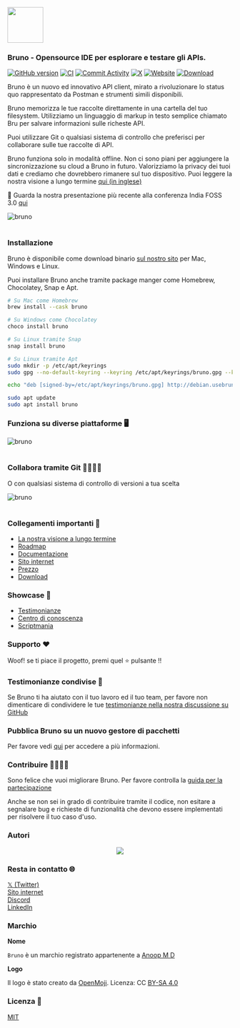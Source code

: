 <br />
<img src="../../assets/images/logo-transparent.png" width="80"/>

### Bruno - Opensource IDE per esplorare e testare gli APIs.

[![GitHub version](https://badge.fury.io/gh/usebruno%2Fbruno.svg)](https://badge.fury.io/gh/usebruno%bruno)
[![CI](https://github.com/usebruno/bruno/actions/workflows/unit-tests.yml/badge.svg?branch=main)](https://github.com/usebruno/bruno/workflows/unit-tests.yml)
[![Commit Activity](https://img.shields.io/github/commit-activity/m/usebruno/bruno)](https://github.com/usebruno/bruno/pulse)
[![X](https://img.shields.io/twitter/follow/use_bruno?style=social&logo=x)](https://twitter.com/use_bruno)
[![Website](https://img.shields.io/badge/Website-Visit-blue)](https://www.usebruno.com)
[![Download](https://img.shields.io/badge/Download-Latest-brightgreen)](https://www.usebruno.com/downloads)

Bruno è un nuovo ed innovativo API client, mirato a rivoluzionare lo status quo rappresentato da Postman e strumenti simili disponibili.

Bruno memorizza le tue raccolte direttamente in una cartella del tuo filesystem. Utilizziamo un linguaggio di markup in testo semplice chiamato Bru per salvare informazioni sulle richeste API.

Puoi utilizzare Git o qualsiasi sistema di controllo che preferisci per collaborare sulle tue raccolte di API.

Bruno funziona solo in modalità offline. Non ci sono piani per aggiungere la sincronizzazione su cloud a Bruno in futuro. Valorizziamo la privacy dei tuoi dati e crediamo che dovrebbero rimanere sul tuo dispositivo. Puoi leggere la nostra visione a lungo termine [qui (in inglese)](https://github.com/usebruno/bruno/discussions/269)

📢 Guarda la nostra presentazione più recente alla conferenza India FOSS 3.0 [qui](https://www.youtube.com/watch?v=7bSMFpbcPiY)

![bruno](/assets/images/landing-2.png) <br /><br />

### Installazione

Bruno è disponibile come download binario [sul nostro sito](https://www.usebruno.com/downloads) per Mac, Windows e Linux.

Puoi installare Bruno anche tramite package manger come Homebrew, Chocolatey, Snap e Apt.

```sh
# Su Mac come Homebrew
brew install --cask bruno

# Su Windows come Chocolatey
choco install bruno

# Su Linux tramite Snap
snap install bruno

# Su Linux tramite Apt
sudo mkdir -p /etc/apt/keyrings
sudo gpg --no-default-keyring --keyring /etc/apt/keyrings/bruno.gpg --keyserver keyserver.ubuntu.com --recv-keys 9FA6017ECABE0266

echo "deb [signed-by=/etc/apt/keyrings/bruno.gpg] http://debian.usebruno.com/ bruno stable" | sudo tee /etc/apt/sources.list.d/bruno.list

sudo apt update
sudo apt install bruno
```

### Funziona su diverse piattaforme 🖥️

![bruno](/assets/images/run-anywhere.png) <br /><br />

### Collabora tramite Git 👩‍💻🧑‍💻

O con qualsiasi sistema di controllo di versioni a tua scelta

![bruno](/assets/images/version-control.png) <br /><br />

### Collegamenti importanti 📌

- [La nostra visione a lungo termine](https://github.com/usebruno/bruno/discussions/269)
- [Roadmap](https://github.com/usebruno/bruno/discussions/384)
- [Documentazione](https://docs.usebruno.com)
- [Sito internet](https://www.usebruno.com)
- [Prezzo](https://www.usebruno.com/pricing)
- [Download](https://www.usebruno.com/downloads)

### Showcase 🎥

- [Testimonianze](https://github.com/usebruno/bruno/discussions/343)
- [Centro di conoscenza](https://github.com/usebruno/bruno/discussions/386)
- [Scriptmania](https://github.com/usebruno/bruno/discussions/385)

### Supporto ❤️

Woof! se ti piace il progetto, premi quel ⭐ pulsante !!

### Testimonianze condivise 📣

Se Bruno ti ha aiutato con il tuo lavoro ed il tuo team, per favore non dimenticare di condividere le tue [testimonianze nella nostra discussione su GitHub](https://github.com/usebruno/bruno/discussions/343)

### Pubblica Bruno su un nuovo gestore di pacchetti

Per favore vedi [qui](publishing.md) per accedere a più informazioni.

### Contribuire 👩‍💻🧑‍💻

Sono felice che vuoi migliorare Bruno. Per favore controlla la [guida per la partecipazione](contributing.md)

Anche se non sei in grado di contribuire tramite il codice, non esitare a segnalare bug e richieste di funzionalità che devono essere implementati per risolvere il tuo caso d'uso.

### Autori

<div align="center">
    <a href="https://github.com/usebruno/bruno/graphs/contributors">
        <img src="https://contrib.rocks/image?repo=usebruno/bruno" />
    </a>
</div>

### Resta in contatto 🌐

[𝕏 (Twitter)](https://twitter.com/use_bruno) <br />
[Sito internet](https://www.usebruno.com) <br />
[Discord](https://discord.com/invite/KgcZUncpjq) <br />
[LinkedIn](https://www.linkedin.com/company/usebruno)

### Marchio

**Nome**

`Bruno` è un marchio registrato appartenente a [Anoop M D](https://www.helloanoop.com/)

**Logo**

Il logo è stato creato da [OpenMoji](https://openmoji.org/library/emoji-1F436/). Licenza: CC [BY-SA 4.0](https://creativecommons.org/licenses/by-sa/4.0/)

### Licenza 📄

[MIT](license.md)
